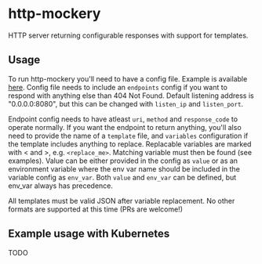 # http-mockery
HTTP server returning configurable responses with support for templates.

## Usage

To run http-mockery you'll need to have a config file. Example is available [here](examples/config-example.json).
Config file needs to include an `endpoints` config if you want to respond with anything else than 404 Not Found.
Default listening address is "0.0.0.0:8080", but this can be changed with `listen_ip` and `listen_port`.

Endpoint config needs to have atleast `uri`, `method` and `response_code` to operate normally.
If you want the endpoint to return anything, you'll also need to provide the name of a `template` file, and 
`variables` configuration if the template includes anything to replace. Replacable variables are marked with < and >,
e.g. `<replace_me>`. Matching variable must then be found (see examples). Value can be either provided in the config
as `value` or as an environment variable where the env var name should be included in the variable config as `env_var`.
Both `value` and `env_var` can be defined, but env_var always has precedence.

All templates must be valid JSON after variable replacement. No other formats are supported at this time (PRs are welcome!)

## Example usage with Kubernetes

TODO
